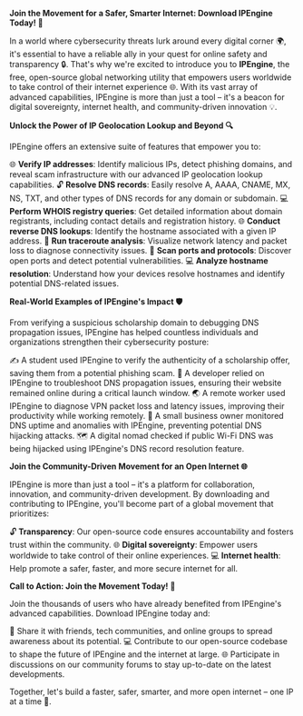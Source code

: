 **Join the Movement for a Safer, Smarter Internet: Download IPEngine Today! 🚀**

In a world where cybersecurity threats lurk around every digital corner 🌍, it's essential to have a reliable ally in your quest for online safety and transparency 🔒. That's why we're excited to introduce you to **IPEngine**, the free, open-source global networking utility that empowers users worldwide to take control of their internet experience 🌐. With its vast array of advanced capabilities, IPEngine is more than just a tool – it's a beacon for digital sovereignty, internet health, and community-driven innovation 💡.

**Unlock the Power of IP Geolocation Lookup and Beyond 🔍**

IPEngine offers an extensive suite of features that empower you to:

🌐 **Verify IP addresses**: Identify malicious IPs, detect phishing domains, and reveal scam infrastructure with our advanced IP geolocation lookup capabilities.
🔓 **Resolve DNS records**: Easily resolve A, AAAA, CNAME, MX, NS, TXT, and other types of DNS records for any domain or subdomain.
💻 **Perform WHOIS registry queries**: Get detailed information about domain registrants, including contact details and registration history.
🌐 **Conduct reverse DNS lookups**: Identify the hostname associated with a given IP address.
🚀 **Run traceroute analysis**: Visualize network latency and packet loss to diagnose connectivity issues.
📡 **Scan ports and protocols**: Discover open ports and detect potential vulnerabilities.
💻 **Analyze hostname resolution**: Understand how your devices resolve hostnames and identify potential DNS-related issues.

**Real-World Examples of IPEngine's Impact 🛡️**

From verifying a suspicious scholarship domain to debugging DNS propagation issues, IPEngine has helped countless individuals and organizations strengthen their cybersecurity posture:

✍️ A student used IPEngine to verify the authenticity of a scholarship offer, saving them from a potential phishing scam.
🤖 A developer relied on IPEngine to troubleshoot DNS propagation issues, ensuring their website remained online during a critical launch window.
🌏 A remote worker used IPEngine to diagnose VPN packet loss and latency issues, improving their productivity while working remotely.
💼 A small business owner monitored DNS uptime and anomalies with IPEngine, preventing potential DNS hijacking attacks.
🗺️ A digital nomad checked if public Wi-Fi DNS was being hijacked using IPEngine's DNS record resolution feature.

**Join the Community-Driven Movement for an Open Internet 🌐**

IPEngine is more than just a tool – it's a platform for collaboration, innovation, and community-driven development. By downloading and contributing to IPEngine, you'll become part of a global movement that prioritizes:

🔓 **Transparency**: Our open-source code ensures accountability and fosters trust within the community.
🌐 **Digital sovereignty**: Empower users worldwide to take control of their online experiences.
💻 **Internet health**: Help promote a safer, faster, and more secure internet for all.

**Call to Action: Join the Movement Today! 🚀**

Join the thousands of users who have already benefited from IPEngine's advanced capabilities. Download IPEngine today and:

📡 Share it with friends, tech communities, and online groups to spread awareness about its potential.
💻 Contribute to our open-source codebase to shape the future of IPEngine and the internet at large.
🌐 Participate in discussions on our community forums to stay up-to-date on the latest developments.

Together, let's build a faster, safer, smarter, and more open internet – one IP at a time 🚀.